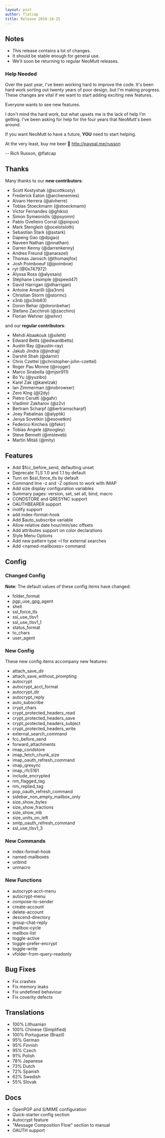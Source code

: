 ```yaml
---
layout: post
author: flatcap
title: Release 2019-10-25
---
```


## Notes

- This release contains a lot of changes.
- It should be stable enough for general use.
- We'll soon be returning to regular NeoMutt releases.

### Help Needed

Over the past year, I've been working hard to improve the code.
It's been hard work sorting out twenty years of poor design, but I'm making progress.
These changes are vital if we want to start adding exciting new features.

Everyone wants to see new features.

I don't mind the hard work, but what upsets me is the lack of help I'm getting.
I've been asking for help for the four years that NeoMutt's been around.

If you want NeoMutt to have a future, **YOU** need to start helping.

At the very least, buy me beer :beer: http://paypal.me/russon

-- Rich Russon, @flatcap

## Thanks

Many thanks to our **new contributors**:

- Scott Kostyshak (@scottkosty)
- Frederick Eaton (@archenemies)
- Alvaro Herrera (@alvherre)
- Tobias Stoeckmann (@stoeckmann)
- Victor Fernandes (@ghikio)
- Simon Symeonidis (@psyomn)
- Pablo Ovelleiro Corral (@pinpox)
- Mark Stenglein (@ocelotsloth)
- Sebastian Stark (@sstark)
- Dapeng Gao (@dpgao)
- Naveen Nathan (@nnathan)
- Darren Kenny (@darrenkenny)
- Andres Freund (@anarazel)
- Thomas Jarosch (@thomasjfox)
- Josh Poimboeuf (@jpoimboe)
- ryt (@0x747972)
- Alyssa Ross (@alyssais)
- Stéphane Lesimple (@speed47)
- David Harrigan (@dharrigan)
- Antoine Amarilli (@a3nm)
- Christian Storm (@stormc)
- x3nb (@x3nb63)
- Doron Behar (@doronbehar)
- Stefano Zacchiroli (@zacchiro)
- Florian Wehner (@whnr)

and our **regular contributors**:

- Mehdi Abaakouk (@sileht)
- Edward Betts (@edwardbetts)
- Austin Ray (@austin-ray)
- Jakub Jindra (@jindraj)
- Darshit Shah (@darnir)
- Chris Czettel (@christopher-john-czettel)
- Roger Pau Monne (@royger)
- Marco Sirabella (@mjsir911)
- Bo Yu (@yuzibo)
- Karel Zak (@karelzak)
- Ian Zimmerman (@nobrowser)
- Zero King (@l2dy)
- Pietro Cerutti (@gahr)
- Vladimir Zakharov (@z2v)
- Bertram Scharpf (@bertramscharpf)
- Joey Pabalinas (@alyptik)
- Jenya Sovetkin (@esovetkin)
- Federico Kircheis (@fekir)
- Tobias Angele (@toogley)
- Steve Bennett (@msteveb)
- Martin Mitáš (@mity)

## Features

- Add $fcc_before_send, defaulting unset
- Deprecate TLS 1.0 and 1.1 by default
- Turn on $ssl_force_tls by default
- Command line -z and -Z options to work with IMAP
- Add size display configuration variables
- Summary pages: version, set, set all, bind, macro
- CONDSTORE and QRESYNC support
- OAUTHBEARER support
- inotify support
- add index-format-hook
- Add $auto_subscribe variable
- Allow relative date hour/min/sec offsets
- Add attributes support on color declarations
- Style Menu Options
- Add new pattern type ~I for external searches
- Add \<named-mailboxes\> command

## Config

### Changed Config

**Note**: The default values of these config items have changed:

- folder_format
- pgp_use_gpg_agent
- shell
- ssl_force_tls
- ssl_use_tlsv1
- ssl_use_tlsv1_1
- status_format
- to_chars
- user_agent

### New Config

These new config items accompany new features:

- attach_save_dir
- attach_save_without_prompting
- autocrypt
- autocrypt_acct_format
- autocrypt_dir
- autocrypt_reply
- auto_subscribe
- crypt_chars
- crypt_protected_headers_read
- crypt_protected_headers_save
- crypt_protected_headers_subject
- crypt_protected_headers_write
- external_search_command
- fcc_before_send
- forward_attachments
- imap_condstore
- imap_fetch_chunk_size
- imap_oauth_refresh_command
- imap_qresync
- imap_rfc5161
- include_encrypted
- nm_flagged_tag
- nm_replied_tag
- pop_oauth_refresh_command
- sidebar_non_empty_mailbox_only
- size_show_bytes
- size_show_fractions
- size_show_mb
- size_units_on_left
- smtp_oauth_refresh_command
- ssl_use_tlsv1_3

### New Commands

- index-format-hook
- named-mailboxes
- unbind
- unmacro

### New Functions

- autocrypt-acct-menu
- autocrypt-menu
- compose-to-sender
- create-account
- delete-account
- descend-directory
- group-chat-reply
- mailbox-cycle
- mailbox-list
- toggle-active
- toggle-prefer-encrypt
- toggle-write
- vfolder-from-query-readonly

## Bug Fixes

- Fix crashes
- Fix memory leaks
- Fix undefined behaviour
- Fix coverity defects

## Translations

- 100% Lithuanian
- 100% Chinese (Simplified)
- 100% Portuguese (Brazil)
-  95% German
-  95% Finnish
-  95% Czech
-  91% Polish
-  78% Japanese
-  73% Dutch
-  72% Spanish
-  62% Swedish
-  55% Slovak

## Docs

- OpenPGP and S/MIME configuration
- Quick-starter config section
- Autocrypt feature
- "Message Composition Flow" section to manual
- OAUTH support
